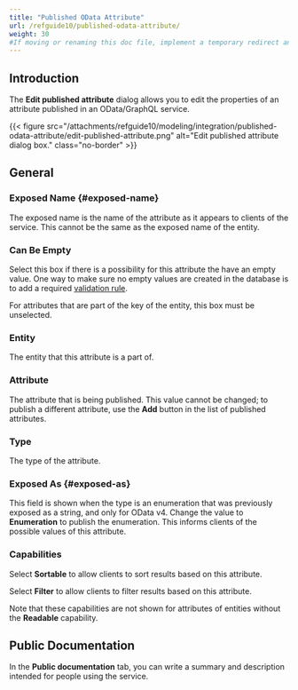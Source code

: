 ```yaml
---
title: "Published OData Attribute"
url: /refguide10/published-odata-attribute/
weight: 30
#If moving or renaming this doc file, implement a temporary redirect and let the respective team know they should update the URL in the product. See Mapping to Products for more details.
---
```


## Introduction

The **Edit published attribute** dialog allows you to edit the properties of an attribute published in an OData/GraphQL service.

{{< figure src="/attachments/refguide10/modeling/integration/published-odata-attribute/edit-published-attribute.png" alt="Edit published attribute dialog box." class="no-border" >}}

## General

### Exposed Name {#exposed-name}

The exposed name is the name of the attribute as it appears to clients of the service. This cannot be the same as the exposed name of the entity.

### Can Be Empty

Select this box if there is a possibility for this attribute the have an empty value. One way to make sure no empty values are created in the database is to add a required [validation rule](/refguide10/validation-rules/).

For attributes that are part of the key of the entity, this box must be unselected.

### Entity

The entity that this attribute is a part of.

### Attribute

The attribute that is being published. This value cannot be changed; to publish a different attribute, use the **Add** button in the list of published attributes.

### Type

The type of the attribute.

### Exposed As {#exposed-as}

This field is shown when the type is an enumeration that was previously exposed as a string, and only for OData v4. Change the value to **Enumeration** to publish the enumeration. This informs clients of the possible values of this attribute.

### Capabilities

Select **Sortable** to allow clients to sort results based on this attribute.

Select **Filter** to allow clients to filter results based on this attribute.

Note that these capabilities are not shown for attributes of entities without the **Readable** capability.

## Public Documentation

In the **Public documentation** tab, you can write a summary and description intended for people using the service.

